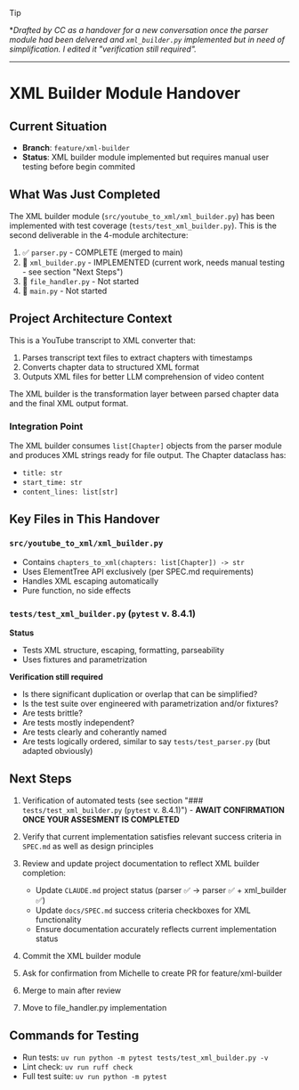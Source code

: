 > [!TIP]
> **Drafted by CC as a handover for a new conversation once the parser module had been delvered and `xml_builder.py` implemented but in need of simplification. I edited it "verification still required".*

---

# XML Builder Module Handover

## Current Situation
- **Branch**: `feature/xml-builder` 
- **Status**: XML builder module implemented but requires manual user testing before begin commited

## What Was Just Completed
The XML builder module (`src/youtube_to_xml/xml_builder.py`) has been implemented with test coverage (`tests/test_xml_builder.py`). This is the second deliverable in the 4-module architecture:

1. ✅ `parser.py` - COMPLETE (merged to main)
2. 🎯 `xml_builder.py` - IMPLEMENTED (current work, needs manual testing - see section "Next Steps")
3. 🔲 `file_handler.py` - Not started
4. 🔲 `main.py` - Not started

## Project Architecture Context
This is a YouTube transcript to XML converter that:
1. Parses transcript text files to extract chapters with timestamps
2. Converts chapter data to structured XML format  
3. Outputs XML files for better LLM comprehension of video content

The XML builder is the transformation layer between parsed chapter data and the final XML output format.

### Integration Point
The XML builder consumes `list[Chapter]` objects from the parser module and produces XML strings ready for file output. The Chapter dataclass has:
- `title: str`
- `start_time: str` 
- `content_lines: list[str]`

## Key Files in This Handover

### `src/youtube_to_xml/xml_builder.py`
- Contains `chapters_to_xml(chapters: list[Chapter]) -> str`
- Uses ElementTree API exclusively (per SPEC.md requirements)
- Handles XML escaping automatically
- Pure function, no side effects

### `tests/test_xml_builder.py` (`pytest` v. 8.4.1)

**Status**
- Tests XML structure, escaping, formatting, parseability
- Uses fixtures and parametrization

**Verification still required**
- Is there significant duplication or overlap that can be simplified?
- Is the test suite over engineered with parametrization and/or fixtures?
- Are tests brittle?
- Are tests mostly independent?
- Are tests clearly and coherantly named
- Are tests logically ordered, similar to say `tests/test_parser.py` (but adapted obviously)

## Next Steps

1. Verification of automated tests (see section "### `tests/test_xml_builder.py` (`pytest` v. 8.4.1)") - **AWAIT CONFIRMATION ONCE YOUR ASSESMENT IS COMPLETED**

2. Verify that current implementation satisfies relevant success criteria in `SPEC.md` as well as design principles

3. Review and update project documentation to reflect XML builder completion:
   - Update `CLAUDE.md` project status (parser ✅ → parser ✅ + xml_builder ✅)
   - Update `docs/SPEC.md` success criteria checkboxes for XML functionality
   - Ensure documentation accurately reflects current implementation status

6. Commit the XML builder module

7. Ask for confirmation from Michelle to create PR for feature/xml-builder

8. Merge to main after review

9. Move to file_handler.py implementation

## Commands for Testing
- Run tests: `uv run python -m pytest tests/test_xml_builder.py -v`
- Lint check: `uv run ruff check`
- Full test suite: `uv run python -m pytest`